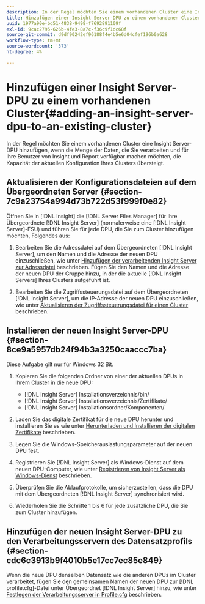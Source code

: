 ```yaml
---
description: In der Regel möchten Sie einem vorhandenen Cluster eine Insight Server-DPU hinzufügen, wenn die Menge der Daten, die Sie verarbeiten und für Ihre Benutzer von Insight und Report verfügbar machen möchten, die Kapazität der aktuellen Konfiguration Ihres Clusters übersteigt.
title: Hinzufügen einer Insight Server-DPU zu einem vorhandenen Cluster
uuid: 1977a90e-bd51-4838-9498-f7692891109f
exl-id: 9cac2795-626b-4fe3-8a7c-f36c9f1dc68f
source-git-commit: d9df90242ef96188f4e4b5e6d04cfef196b0a628
workflow-type: tm+mt
source-wordcount: '373'
ht-degree: 4%

---
```


# Hinzufügen einer Insight Server-DPU zu einem vorhandenen Cluster{#adding-an-insight-server-dpu-to-an-existing-cluster}

In der Regel möchten Sie einem vorhandenen Cluster eine Insight Server-DPU hinzufügen, wenn die Menge der Daten, die Sie verarbeiten und für Ihre Benutzer von Insight und Report verfügbar machen möchten, die Kapazität der aktuellen Konfiguration Ihres Clusters übersteigt.

## Aktualisieren der Konfigurationsdateien auf dem Übergeordneten Server {#section-7c9a23754a994d73b722d53f999f0e82}

Öffnen Sie in [!DNL Insight] die [!DNL Server Files Manager] für Ihre Übergeordnete [!DNL Insight Server] (normalerweise eine [!DNL Insight Server]-FSU) und führen Sie für jede DPU, die Sie zum Cluster hinzufügen möchten, Folgendes aus:

1. Bearbeiten Sie die Adressdatei auf dem Übergeordneten [!DNL Insight Server], um den Namen und die Adresse der neuen DPU einzuschließen, wie unter [Hinzufügen der verarbeitenden Insight Server zur Adressdatei](../../../../../home/c-inst-svr/c-install-ins-svr/c-ins-svr-clstrs/c-inst-ins-svr-clstr/c-inst-proc-clstr/c-config-mstr-ins-svr-clstr.md#section-2fe5298180164e8dbaa59ea6b6ff682d) beschrieben. Fügen Sie den Namen und die Adresse der neuen DPU der Gruppe hinzu, in der die aktuelle [!DNL Insight Servers] Ihres Clusters aufgeführt ist.

1. Bearbeiten Sie die Zugriffssteuerungsdatei auf dem Übergeordneten [!DNL Insight Server], um die IP-Adresse der neuen DPU einzuschließen, wie unter [Aktualisieren der Zugriffssteuerungsdatei für einen Cluster](../../../../../home/c-inst-svr/c-install-ins-svr/c-ins-svr-clstrs/c-inst-ins-svr-clstr/c-inst-proc-clstr/c-config-mstr-ins-svr-clstr.md#section-fce1367d92a445168c35e9ca506e7d6b) beschrieben.

## Installieren der neuen Insight Server-DPU {#section-8ce9a5957db24f94b3a3250caaccc7ba}

Diese Aufgabe gilt nur für Windows 32 Bit.

1. Kopieren Sie die folgenden Ordner von einer der aktuellen DPUs in Ihrem Cluster in die neue DPU:

   * [!DNL Insight Server] Installationsverzeichnis/bin/
   * [!DNL Insight Server] Installationsverzeichnis/Zertifikate/
   * [!DNL Insight Server] Installationsordner/Komponenten/

1. Laden Sie das digitale Zertifikat für die neue DPU herunter und installieren Sie es wie unter [Herunterladen und Installieren der digitalen Zertifikate](../../../../../home/c-inst-svr/c-install-ins-svr/t-install-proc-inst-svr-dpu/c-dnld-dgtl-cert/c-dnld-dgtl-cert.md#concept-4f79c240492f4e52b6375b4b3bbefa17) beschrieben.
1. Legen Sie die Windows-Speicherauslastungsparameter auf der neuen DPU fest.
1. Registrieren Sie [!DNL Insight Server] als Windows-Dienst auf dem neuen DPU-Computer, wie unter [Registrieren von Insight Server als Windows-Dienst](../../../../../home/c-inst-svr/c-install-ins-svr/t-install-proc-inst-svr-dpu/c-reg-wdws-svc.md#concept-f2c7aa891d544a2595aa01d0d796a540) beschrieben.

1. Überprüfen Sie die Ablaufprotokolle, um sicherzustellen, dass die DPU mit dem Übergeordneten [!DNL Insight Server] synchronisiert wird.
1. Wiederholen Sie die Schritte 1 bis 6 für jede zusätzliche DPU, die Sie zum Cluster hinzufügen.

## Hinzufügen der neuen Insight Server-DPU zu den Verarbeitungsservern des Datensatzprofils {#section-cdc6c3913b9f4010b5e17cc7ec85e849}

Wenn die neue DPU denselben Datensatz wie die anderen DPUs im Cluster verarbeitet, fügen Sie den gemeinsamen Namen der neuen DPU zur [!DNL profile.cfg]-Datei unter Übergeordnet [!DNL Insight Server] hinzu, wie unter [Festlegen der Verarbeitungsserver in Profile.cfg](../../../../../home/c-inst-svr/c-install-ins-svr/c-ins-svr-clstrs/c-inst-ins-svr-clstr/c-inst-proc-clstr/c-config-prof-run-clstr.md#section-99664e072c21462f91fbafb6d893fcf9) beschrieben.
